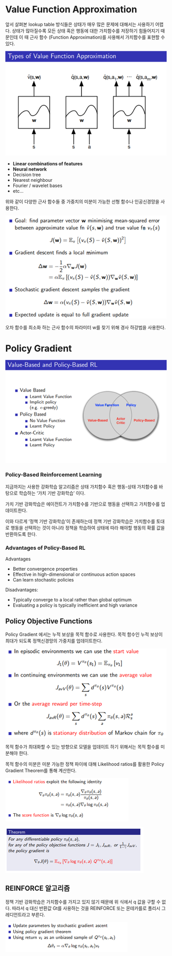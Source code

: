 # Value Function Approximation

앞서 살펴본 lookup table 방식들은 상태가 매우 많은 문제에 대해서는 사용하기 어렵다. 상태가 많아질수록 모든 상태 혹은 행동에 대한 가치함수를 저장하기 힘들어지기 때문인데 이 때 근사 함수 (Function Approximation)를 사용해서 가치함수를 표현할 수 있다.

![Function Approximation](./image/rl-fa1.png)

- **Linear combinations of features**
- **Neural network**
- Decision tree
- Nearest neighbour
- Fourier / wavelet bases
- etc...

위와 같이 다양한 근사 함수들 중 가중치의 미분이 가능한 선형 함수나 인공신경망을 사용한다.

![Gradient desent](./image/rl-fa2.png)

오차 함수를 최소화 하는 근사 함수의 파라미터 w를 찾기 위해 경사 하강법을 사용한다.

# Policy Gradient

![Policy Gradient](./image/rl-fa3.png)

### Policy-Based Reinforcement Learning

지금까지는 사용한 강화학습 알고리즘은 상태 가치함수 혹은 행동-상태 가치함수를 바탕으로 학습하는 ‘가치 기반 강화학습’ 이다.

가치 기반 강화학습은 에이전트가 가치함수를 기반으로 행동을 선택하고 가치함수를 업데이트한다.

이와 다르게 ‘정책 기반 강화학습’이 존재하는데 정책 기반 강화학습은 가치함수를 토대로 행동을 선택하는 것이 아니라 정책을 학습하여 상태에 따라 해야할 행동의 확률 값을 반환하도록 한다.

### Advantages of Policy-Based RL

Advantages

- Better convergence properties
- Effective in high-dimensional or continuous action spaces
- Can learn stochastic policies

Disadvantages:

- Typically converge to a local rather than global optimum
- Evaluating a policy is typically inefficient and high variance

## Policy Objective Functions

Policy Gradient 에서는 누적 보상을 목적 함수로 사용한다. 목적 함수인 누적 보상이 최대가 되도록 정책신경망의 가중치를 업데이트한다.

![Policy Objective Function](./image/rl-fa4.png)

목적 함수가 최대화할 수 있는 방향으로 모델을 업데이트 하기 위해서는 목적 함수를 미분해야 한다. 

목적 함수의 미분은 미분 가능한 정책 파이에 대해 Likelihood ratios를 활용한 Policy Gradient Theorem를 통해 계산한다.

![Likelihood ratios](./image/rl-fa5.png)

![Policy Gradient Theorem](./image/rl-fa6.png)

## REINFORCE 알고리즘

정책 기반 강화학습은 가치함수를 가지고 있지 않기 때문에 위 식에서 q 값을 구할 수 없다. 따라서 q 대신 반환값 Gt를 사용하는 것을 REINFORCE 또는 몬테카를로 폴리시 그레디언트라고 부른다.

![REINFORCE](./image/rl-fa7.png)